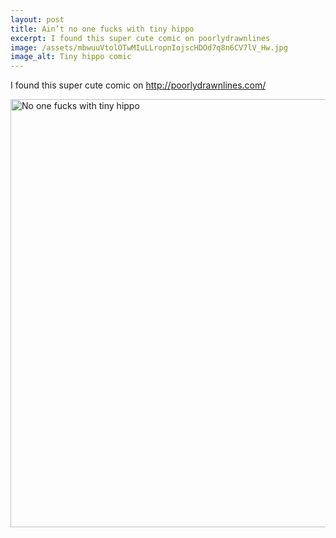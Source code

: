 ```yaml
---
layout: post
title: Ain’t no one fucks with tiny hippo
excerpt: I found this super cute comic on poorlydrawnlines
image: /assets/mbwuuVtolOTwMIuLLropnIojscHDOd7q8n6CV7lV_Hw.jpg
image_alt: Tiny hippo comic
---
```


<p>I found this super cute comic on <a href="http://poorlydrawnlines.com/" target="_blank">http://poorlydrawnlines.com/</a></p>
<p><a href="http://blog.thibaultjanbeyer.com/wp-content/uploads/2014/04/mbwuuVtolOTwMIuLLropnIojscHDOd7q8n6CV7lV_Hw.jpg"><img class="wp-image-626 size-full aligncenter" src="{{ site.baseurl }}/assets/mbwuuVtolOTwMIuLLropnIojscHDOd7q8n6CV7lV_Hw.jpg" alt="No one fucks with tiny hippo" width="960" height="685" /></a></p>
